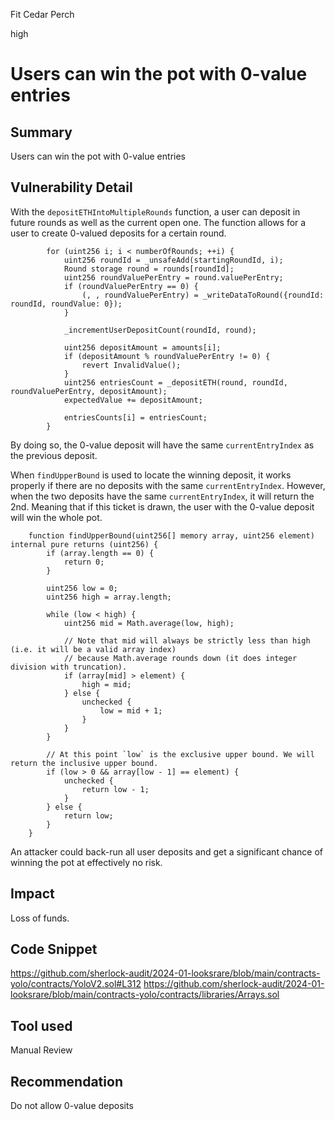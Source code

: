 Fit Cedar Perch

high

# Users can win the pot with 0-value entries

## Summary
Users can win the pot with 0-value entries

## Vulnerability Detail
With the `depositETHIntoMultipleRounds` function, a user can deposit in future rounds as well as the current open one. The function allows for a user to create 0-valued deposits for a certain round. 
```solidity
        for (uint256 i; i < numberOfRounds; ++i) {
            uint256 roundId = _unsafeAdd(startingRoundId, i);
            Round storage round = rounds[roundId];
            uint256 roundValuePerEntry = round.valuePerEntry;
            if (roundValuePerEntry == 0) {
                (, , roundValuePerEntry) = _writeDataToRound({roundId: roundId, roundValue: 0});
            }

            _incrementUserDepositCount(roundId, round);

            uint256 depositAmount = amounts[i];
            if (depositAmount % roundValuePerEntry != 0) {
                revert InvalidValue();
            }
            uint256 entriesCount = _depositETH(round, roundId, roundValuePerEntry, depositAmount);
            expectedValue += depositAmount;

            entriesCounts[i] = entriesCount;
        }
```
By doing so, the 0-value deposit will have the same `currentEntryIndex` as the previous deposit. 

When `findUpperBound` is used to locate the winning deposit, it works properly if there are no deposits with the same `currentEntryIndex`. However, when the two deposits have the same `currentEntryIndex`, it will return the 2nd. Meaning that if this ticket is drawn, the user with the 0-value deposit will win the whole pot. 
```solidity
    function findUpperBound(uint256[] memory array, uint256 element) internal pure returns (uint256) {
        if (array.length == 0) {
            return 0;
        }

        uint256 low = 0;
        uint256 high = array.length;

        while (low < high) {
            uint256 mid = Math.average(low, high);

            // Note that mid will always be strictly less than high (i.e. it will be a valid array index)
            // because Math.average rounds down (it does integer division with truncation).
            if (array[mid] > element) {
                high = mid;
            } else {
                unchecked {
                    low = mid + 1;
                }
            }
        }

        // At this point `low` is the exclusive upper bound. We will return the inclusive upper bound.
        if (low > 0 && array[low - 1] == element) {
            unchecked {
                return low - 1;
            }
        } else {
            return low;
        }
    }
```
An attacker could back-run all user deposits and get a significant chance of winning the pot at effectively no risk.

## Impact
Loss of funds.

## Code Snippet
https://github.com/sherlock-audit/2024-01-looksrare/blob/main/contracts-yolo/contracts/YoloV2.sol#L312
https://github.com/sherlock-audit/2024-01-looksrare/blob/main/contracts-yolo/contracts/libraries/Arrays.sol

## Tool used

Manual Review

## Recommendation
Do not allow 0-value deposits
